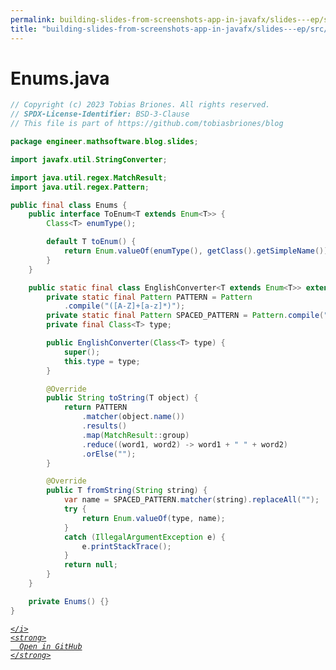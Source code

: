 ```yaml
---
permalink: building-slides-from-screenshots-app-in-javafx/slides---ep/src/main/java/engineer/mathsoftware/blog/slides/Enums.java.html
title: "building-slides-from-screenshots-app-in-javafx/slides---ep/src/main/java/engineer/mathsoftware/blog/slides/Enums.java"
---
```


# Enums.java
```java
// Copyright (c) 2023 Tobias Briones. All rights reserved.
// SPDX-License-Identifier: BSD-3-Clause
// This file is part of https://github.com/tobiasbriones/blog

package engineer.mathsoftware.blog.slides;

import javafx.util.StringConverter;

import java.util.regex.MatchResult;
import java.util.regex.Pattern;

public final class Enums {
    public interface ToEnum<T extends Enum<T>> {
        Class<T> enumType();

        default T toEnum() {
            return Enum.valueOf(enumType(), getClass().getSimpleName());
        }
    }

    public static final class EnglishConverter<T extends Enum<T>> extends StringConverter<T> {
        private static final Pattern PATTERN = Pattern
            .compile("([A-Z]+[a-z]*)");
        private static final Pattern SPACED_PATTERN = Pattern.compile(" ");
        private final Class<T> type;

        public EnglishConverter(Class<T> type) {
            super();
            this.type = type;
        }

        @Override
        public String toString(T object) {
            return PATTERN
                .matcher(object.name())
                .results()
                .map(MatchResult::group)
                .reduce((word1, word2) -> word1 + " " + word2)
                .orElse("");
        }

        @Override
        public T fromString(String string) {
            var name = SPACED_PATTERN.matcher(string).replaceAll("");
            try {
                return Enum.valueOf(type, name);
            }
            catch (IllegalArgumentException e) {
                e.printStackTrace();
            }
            return null;
        }
    }

    private Enums() {}
}

```
<div class="social open-gh-btn my-4">
  <a class="btn btn-github" href="https://github.com/tobiasbriones/blog/tree/main/swe/dev/java/javafx/drawing/productivity/building-slides-from-screenshots-app-in-javafx/slides---ep/src/main/java/engineer/mathsoftware/blog/slides/Enums.java" target="_blank">
    <i class="fab fa-github">
      
    </i>
    <strong>
      Open in GitHub
    </strong>
  </a>
</div>